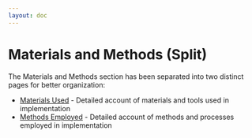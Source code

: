 ```yaml
---
layout: doc
---
```


# Materials and Methods (Split)

The Materials and Methods section has been separated into two distinct pages for better organization:

- [Materials Used](/project-report/materials) - Detailed account of materials and tools used in implementation
- [Methods Employed](/project-report/methods) - Detailed account of methods and processes employed in implementation
